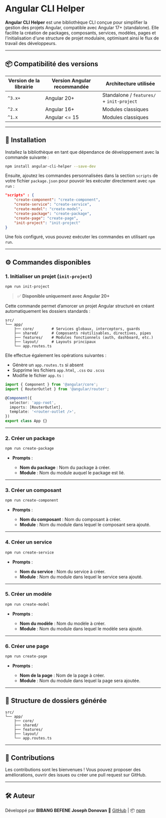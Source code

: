 # Angular CLI Helper

**Angular CLI Helper** est une bibliothèque CLI conçue pour simplifier la gestion des projets Angular, compatible avec Angular 17+ (standalone). Elle facilite la création de packages, composants, services, modèles, pages et l'initialisation d'une structure de projet modulaire, optimisant ainsi le flux de travail des développeurs.

---

## 📦 Compatibilité des versions

| Version de la librairie | Version Angular recommandée | Architecture utilisée         |
|-------------------------|-----------------------------|-------------------------------|
| `^3.x+`                 | Angular 20+                 | Standalone / `features/` + `init-project` |
| `^2.x`                  | Angular 16+                 | Modules classiques             |
| `^1.x`                  | Angular <= 15               | Modules classiques             |

---

## 🚀 Installation

Installez la bibliothèque en tant que dépendance de développement avec la commande suivante :

```bash
npm install angular-cli-helper --save-dev
````

Ensuite, ajoutez les commandes personnalisées dans la section `scripts` de votre fichier `package.json` pour pouvoir les exécuter directement avec `npm run` :

```json
"scripts" : {
    "create-component": "create-component",
    "create-service": "create-service",
    "create-model": "create-model",
    "create-package": "create-package",
    "create-page": "create-page",
    "init-project": "init-project"
}
```

Une fois configuré, vous pouvez exécuter les commandes en utilisant `npm run`.

---

## ⚙️ Commandes disponibles

### 1. Initialiser un projet (`init-project`)

```bash
npm run init-project
```

> ✅ **Disponible uniquement avec Angular 20+**

Cette commande permet d’amorcer un projet Angular structuré en créant automatiquement les dossiers standards :

```
src/
└── app/
    ├── core/        # Services globaux, interceptors, guards
    ├── shared/      # Composants réutilisables, directives, pipes
    ├── features/    # Modules fonctionnels (auth, dashboard, etc.)
    ├── layout/      # Layouts principaux
    └── app.routes.ts
```

Elle effectue également les opérations suivantes :

* Génère un `app.routes.ts` si absent
* Supprime les fichiers `app.html`, `.css` ou `.scss`
* Modifie le fichier `app.ts` :

```ts
import { Component } from '@angular/core';
import { RouterOutlet } from '@angular/router';

@Component({
  selector: 'app-root',
  imports: [RouterOutlet],
  template: '<router-outlet />',
})
export class App {}
```

---

### 2. Créer un package

```bash
npm run create-package
```

* **Prompts** :

  * **Nom du package** : Nom du package à créer.
  * **Module** : Nom du module auquel le package est lié.

---

### 3. Créer un composant

```bash
npm run create-component
```

* **Prompts** :

  * **Nom du composant** : Nom du composant à créer.
  * **Module** : Nom du module dans lequel le composant sera ajouté.

---

### 4. Créer un service

```bash
npm run create-service
```

* **Prompts** :

  * **Nom du service** : Nom du service à créer.
  * **Module** : Nom du module dans lequel le service sera ajouté.

---

### 5. Créer un modèle

```bash
npm run create-model
```

* **Prompts** :

  * **Nom du modèle** : Nom du modèle à créer.
  * **Module** : Nom du module dans lequel le modèle sera ajouté.

---

### 6. Créer une page

```bash
npm run create-page
```

* **Prompts** :

  * **Nom de la page** : Nom de la page à créer.
  * **Module** : Nom du module dans lequel la page sera ajoutée.

---

## 🧱 Structure de dossiers générée

```
src/
└── app/
    ├── core/
    ├── shared/
    ├── features/
    ├── layout/
    └── app.routes.ts
```

---

## 🤝 Contributions

Les contributions sont les bienvenues !
Vous pouvez proposer des améliorations, ouvrir des issues ou créer une pull request sur GitHub.

---

## 🛠 Auteur

Développé par **BIBANG BEFENE Joseph Donovan**
🔗 [GitHub](https://github.com/bibangjoseph/angular-cli-helper) | 📦 [npm](https://www.npmjs.com/package/angular-cli-helper)

````
